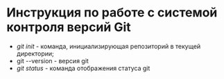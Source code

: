 # Инструкция по работе с системой контроля версий Git

* *git init* - команда, инициализирующая репозиторий в текущей директории;
* git --version - версия git 
* *git status* - команда отображения статуса git
